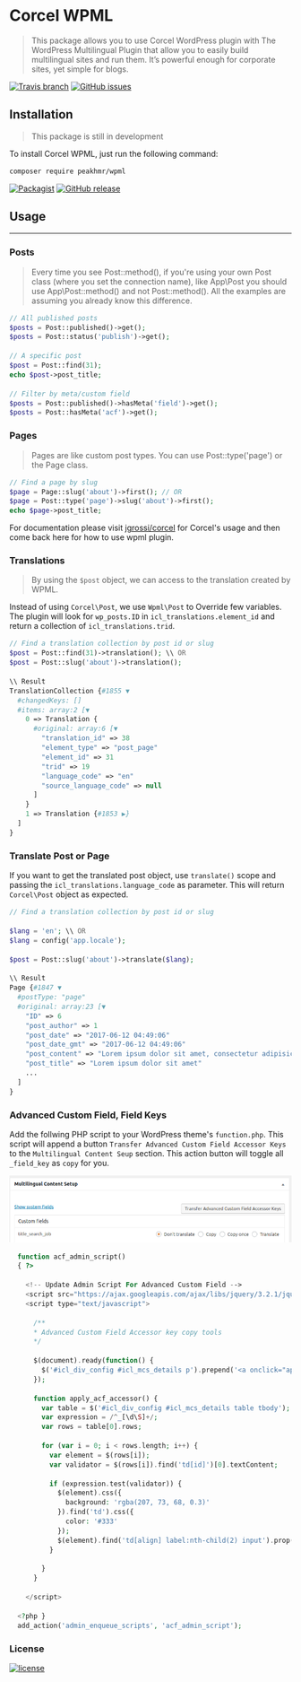 # Corcel WPML

> This package allows you to use Corcel WordPress plugin with The WordPress Multilingual Plugin that allow you to easily build multilingual sites and run them. It’s powerful enough for corporate sites, yet simple for blogs.

[![Travis branch](https://img.shields.io/travis/peakhmr/wpml/master.svg?style=flat-square)](https://travis-ci.org/peakhmr/wpml)
[![GitHub issues](https://img.shields.io/github/issues/peakhmr/wpml.svg?style=flat-square)](https://github.com/peakhmr/wpml/issues)

## Installation
> This package is still in development

To install Corcel WPML, just run the following command:
```sh
composer require peakhmr/wpml
```
[![Packagist](https://img.shields.io/packagist/dt/peakhmr/wpml.svg?style=flat-square)](https://packagist.org/packages/peakhmr/wpml)
[![GitHub release](https://img.shields.io/github/release/peakhmr/wpml.svg?style=flat-square)](https://github.com/peakhmr/wpml/releases)


## Usage
---

### Posts
> Every time you see Post::method(), if you're using your own Post class (where you set the connection name), like App\Post you should use App\Post::method() and not Post::method(). All the examples are assuming you already know this difference.

```php
// All published posts
$posts = Post::published()->get();
$posts = Post::status('publish')->get();

// A specific post
$post = Post::find(31);
echo $post->post_title;

// Filter by meta/custom field
$posts = Post::published()->hasMeta('field')->get();
$posts = Post::hasMeta('acf')->get();
```

### Pages
> Pages are like custom post types. You can use Post::type('page') or the Page class.

```php
// Find a page by slug
$page = Page::slug('about')->first(); // OR
$page = Post::type('page')->slug('about')->first();
echo $page->post_title;
```

For documentation please visit [jgrossi/corcel](https://github.com/corcel/corcel#usage) for Corcel's usage and then come back here for how to use wpml plugin.

### Translations
> By using the `$post` object, we can access to the translation created by WPML.

Instead of using `Corcel\Post`, we use `Wpml\Post` to Override few variables. The plugin will look for `wp_posts.ID` in `icl_translations.element_id` and return a collection of `icl_translations.trid`.

```php
// Find a translation collection by post id or slug
$post = Post::find(31)->translation(); \\ OR
$post = Post::slug('about')->translation();

\\ Result
TranslationCollection {#1855 ▼
  #changedKeys: []
  #items: array:2 [▼
    0 => Translation {
      #original: array:6 [▼
        "translation_id" => 38
        "element_type" => "post_page"
        "element_id" => 31
        "trid" => 19
        "language_code" => "en"
        "source_language_code" => null
      ]
    }
    1 => Translation {#1853 ▶}
  ]
}
```

### Translate Post or Page
If you want to get the translated post object, use `translate()` scope and passing the `icl_translations.language_code` as parameter. This will return `Corcel\Post` object as expected.

```php
// Find a translation collection by post id or slug

$lang = 'en'; \\ OR
$lang = config('app.locale');

$post = Post::slug('about')->translate($lang);

\\ Result
Page {#1847 ▼
  #postType: "page"
  #original: array:23 [▼
    "ID" => 6
    "post_author" => 1
    "post_date" => "2017-06-12 04:49:06"
    "post_date_gmt" => "2017-06-12 04:49:06"
    "post_content" => "Lorem ipsum dolor sit amet, consectetur adipisicing elit, sed do eiusmod."
    "post_title" => "Lorem ipsum dolor sit amet"
    ...
  ]
}
```

### Advanced Custom Field, Field Keys

Add the follwing PHP script to your WordPress theme's `function.php`. This script will append a button `Transfer Advanced Custom Field Accessor Keys` to the `Multilingual Content Seup` section. This action button will toggle all `_field_key` as `copy` for you.

![Multilingual Content Seup](docs/images/multilingual_content_seup.png)

```php
  function acf_admin_script()
  { ?>

    <!-- Update Admin Script For Advanced Custom Field -->
    <script src="https://ajax.googleapis.com/ajax/libs/jquery/3.2.1/jquery.min.js"></script>
    <script type="text/javascript">

      /**
      * Advanced Custom Field Accessor key copy tools
      */

      $(document).ready(function() {
        $('#icl_div_config #icl_mcs_details p').prepend('<a onclick="apply_acf_accessor()" class="preview button">Transfer Advanced Custom Field Accessor Keys</a>')
      });

      function apply_acf_accessor() {
        var table = $('#icl_div_config #icl_mcs_details table tbody');
        var expression = /^_[\d\S]+/;
        var rows = table[0].rows;

        for (var i = 0; i < rows.length; i++) {
          var element = $(rows[i]);
          var validator = $(rows[i]).find('td[id]')[0].textContent;

          if (expression.test(validator)) {
            $(element).css({
              background: 'rgba(207, 73, 68, 0.3)'
            }).find('td').css({
              color: '#333'
            });
            $(element).find('td[align] label:nth-child(2) input').prop('checked', 'checked');
          }

        }
      }

    </script>

  <?php }
  add_action('admin_enqueue_scripts', 'acf_admin_script');

```

### License
[![license](https://img.shields.io/github/license/peakhmr/wpml.svg?style=flat-square)](LICENSE)
<!-- [![Packagist](https://img.shields.io/packagist/v/peakhmr/wpml.svg?style=flat-square)](https://github.com/peakhmr/wpml/releases) -->
